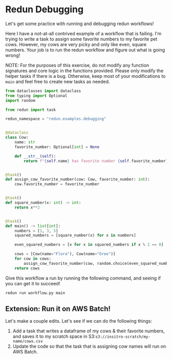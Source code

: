 # Redun Debugging

Let's get some practice with running and debugging redun workflows!

Here I have a not-at-all contrived example of a workflow that is failing. I'm trying to write a task 
to assign some favorite numbers to my favorite pet cows. However, my cows are very picky and only like
even, square numbers. Your job is to run the redun workflow and figure out what is going wrong!

NOTE: For the purposes of this exercise, do not modify any function signatures and core logic in the functions provided. Please only modify the helper tasks if there is a bug. Otherwise, keep most of your modifications to `main` and feel free to create new tasks as needed.

```py
from dataclasses import dataclass
from typing import Optional
import random

from redun import task

redun_namespace = "redun.examples.debugging"


@dataclass
class Cow:
    name: str
    favorite_number: Optional[int] = None

    def __str__(self):
        return f"{self.name} has favorite number {self.favorite_number}"


@task()
def assign_cow_favorite_number(cow: Cow, favorite_number: int):
    cow.favorite_number = favorite_number


@task()
def square_number(x: int) -> int:
    return x**2


@task()
def main() -> list[int]:
    numbers = [1, 3, 5]
    squared_numbers = [square_number(x) for x in numbers]

    even_squared_numbers = [x for x in squared_numbers if x % 2 == 0]

    cows = [Cow(name="Flora"), Cow(name="Oreo")]
    for cow in cows:
        assign_cow_favorite_number(cow, random.choice(even_squared_numbers))
    return cows

```

Give this workflow a run by running the following command, and seeing if you can get it to succeed!
```sh 
redun run workflow.py main
```

## Extension: Run it on AWS Batch!

Let's make a couple edits. Let's see if we can do the following things:

1. Add a task that writes a dataframe of my cows & their favorite numbers, and saves it to my scratch space in S3:`s3://insitro-scratch/my-name/cows.csv`
2. Update the code so that the task that is assigning cow names will run on AWS Batch.
